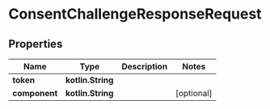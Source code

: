 
# ConsentChallengeResponseRequest

## Properties
Name | Type | Description | Notes
------------ | ------------- | ------------- | -------------
**token** | **kotlin.String** |  | 
**component** | **kotlin.String** |  |  [optional]



